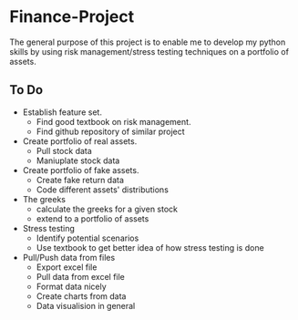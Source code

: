 # Finance-Project
The general purpose of this project is to enable me to develop my python skills by using risk management/stress testing techniques on a portfolio of assets. 

## To Do
* Establish feature set.
  * Find good textbook on risk management.
  * Find github repository of similar project
* Create portfolio of real assets.
  * Pull stock data
  * Maniuplate stock data
* Create portfolio of fake assets.
  * Create fake return data
  * Code different assets' distributions
* The greeks
  * calculate the greeks for a given stock
  * extend to a portfolio of assets
* Stress testing
  * Identify potential scenarios
  * Use textbook to get better idea of how stress testing is done
* Pull/Push data from files
  * Export excel file
  * Pull data from excel file
  * Format data nicely
  * Create charts from data
  * Data visualision in general 
